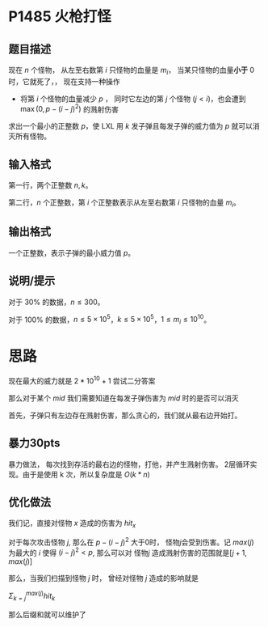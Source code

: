 # P1485 火枪打怪

## 题目描述

现在 $n$ 个怪物， 从左至右数第 $i$ 只怪物的血量是 $m_i$， 当某只怪物的血量**小于** $0$ 时，它就死了，， 现在支持一种操作

* 将第 $i$ 个怪物的血量减少 $p$ ， 同时它左边的第 $j$ 个怪物 $(j<i)$，也会遭到 $\max(0, p - (i - j)^2)$ 的溅射伤害

求出一个最小的正整数 $p$，使 LXL 用 $k$ 发子弹且每发子弹的威力值为 $p$ 就可以消灭所有怪物。

## 输入格式

第一行，两个正整数 $n,k$。

第二行，$n$ 个正整数，第 $i$ 个正整数表示从左至右数第 $i$ 只怪物的血量 $m_i$。

## 输出格式

一个正整数，表示子弹的最小威力值 $p$。

## 说明/提示

对于 $30\%$ 的数据，$n\leq 300$。


对于 $100\%$ 的数据，$n\leq 5\times 10^5$，$k\leq 5\times 10^5$，$1\leq m_i\leq 10^{10}$。

# 思路

现在最大的威力就是 $2*10^{10}+1$ 尝试二分答案

那么对于某个 $mid$ 我们需要知道在每发子弹伤害为 $mid$ 时的是否可以消灭

首先，子弹只有左边存在溅射伤害，那么贪心的，我们就从最右边开始打。 

## 暴力30pts

暴力做法， 每次找到存活的最右边的怪物，打他，并产生溅射伤害。 2层循环实现。由于是使用 k 次，所以复杂度是 $O(k*n)$  

## 优化做法

我们记，直接对怪物 $x$ 造成的伤害为 $hit_x$

对于每次攻击怪物 $j$, 那么在 $p - (i - j)^2$ 大于0时， 怪物$j$会受到伤害。记 $max(j)$ 为最大的 $i$ 使得 $(i - j)^2 < p$, 那么可以对 怪物$j$ 造成溅射伤害的范围就是$[j + 1, max(j)]$

那么，当我们扫描到怪物 $j$ 时， 曾经对怪物 $j$ 造成的影响就是

$\Sigma_{k = j}^{max(j)} hit_k$

那么后缀和就可以维护了


